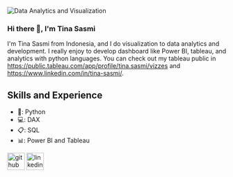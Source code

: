![Data Analytics and Visualization]([https://media.licdn.com/dms/image/D5616AQEizH1r34GPZQ/profile-displaybackgroundimage-shrink_350_1400/0/1694764984456?e=1701907200&v=beta&t=dIQJWEtDqp8mibCB0a_FxrOR_90zTH69H0hU2-HZ1sk](https://media.licdn.com/dms/image/D5616AQF2M-52otE1eA/profile-displaybackgroundimage-shrink_350_1400/0/1698226675089?e=1703721600&v=beta&t=JHxtlvspGi6UraZVovhLzieUMgYNgFP8jAETxGL5kQs))

### Hi there 👋, I'm Tina Sasmi
I'm Tina Sasmi from Indonesia, and I do visualization to data analytics and development. I really enjoy to develop dashboard like Power BI, tableau, and analytics with python languages. You can check out my tableau public in https://public.tableau.com/app/profile/tina.sasmi/vizzes and https://www.linkedin.com/in/tina-sasmi/.

## Skills and Experience 
* 🐍: Python 
* 💻: DAX 
* 📋: SQL 
* 📊: Power BI and Tableau

[<img src='https://cdn.jsdelivr.net/npm/simple-icons@3.0.1/icons/github.svg' alt='github' height='40'>](https://github.com/https://github.com/tinasasmi)  [<img src='https://cdn.jsdelivr.net/npm/simple-icons@3.0.1/icons/linkedin.svg' alt='linkedin' height='40'>](https://www.linkedin.com/in/https://www.linkedin.com/in/tina-sasmi//)  




